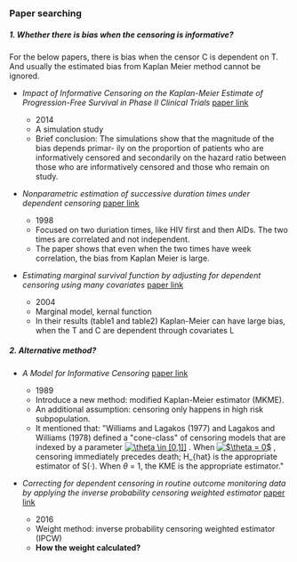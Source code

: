 ### Paper searching

##### 1. Whether there is bias when the censoring is informative?

For the below papers, there is bias when the censor C is dependent on T. And usually the estimated bias from Kaplan Meier method cannot be ignored. 


*  *Impact of Informative Censoring on the Kaplan-Meier Estimate of Progression-Free Survival in Phase II Clinical Trials*
[paper link](https://github.com/sakuramomo1005/Kaplan-Meier-method-under-dependent-censoring/blob/master/Draft/week1/papers/Impact%20of%20Informative%20Censoring%20on%20the%20Kaplan-Meier%20Estimate%20of%20Progression-Free%20Survival%20in%20Phase%20II%20Clinical%20Trials.pdf)
   *  2014
   *  A simulation study
   *  Brief conclusion: 
The simulations show that the magnitude of the bias depends primar- ily on the proportion of patients who are informatively censored and secondarily on the hazard ratio between those who are informatively censored and those who remain on study.

* *Nonparametric estimation of successive duration times under dependent censoring* [paper link](https://github.com/sakuramomo1005/Kaplan-Meier-method-under-dependent-censoring/blob/master/Draft/week1/papers/Nonparametric%20estimation%20of%20successive%20duration%20times%20under%20dependent%20censoring.pdf)
   * 1998
   * Focused on two duriation times, like HIV first and then AIDs. The two times are correlated and not independent.
   * The paper shows that even when the two times have week correlation, the bias from Kaplan Meier is large.
   
* *Estimating marginal survival function by adjusting for dependent censoring using many covariates* [paper link](https://github.com/sakuramomo1005/Kaplan-Meier-method-under-dependent-censoring/blob/master/Draft/week1/papers/ESTIMATING%20MARGINAL%20SURVIVAL%20FUNCTION%20BY%20ADJUSTING%20FOR%20DEPENDENT%20CENSORING%20USING%20MANY%20COVARIATES.pdf)
   * 2004
   * Marginal model, kernal function
   * In their results (table1 and table2) Kaplan-Meier can have large bias, when the T and C are dependent through covariates L 

##### 2. Alternative method?

* *A Model for Informative Censoring* [paper link](https://github.com/sakuramomo1005/Kaplan-Meier-method-under-dependent-censoring/blob/master/Draft/week1/papers/A%20Model%20for%20Informative%20Censoring.pdf)
   * 1989
   * Introduce a new method: modified Kaplan-Meier estimator (MKME).
   * An additional assumption: censoring only happens in high risk subpopulation.  
   * It mentioned that: "Williams and Lagakos (1977) and Lagakos and Williams (1978) defined a "cone-class" of censoring models that are indexed by a parameter  <a href="https://www.codecogs.com/eqnedit.php?latex=\theta&space;\in&space;[0,1]]" target="_blank"><img src="https://latex.codecogs.com/gif.latex?\theta&space;\in&space;[0,1]]" title="\theta \in [0,1]]" /></a>
. When <a href="https://www.codecogs.com/eqnedit.php?latex=$\theta&space;=&space;0$" target="_blank"><img src="https://latex.codecogs.com/gif.latex?$\theta&space;=&space;0$" title="$\theta = 0$" /></a> , censoring immediately precedes death; H_{hat} is the appropriate estimator of S(·). When $\theta$ = 1, the KME is the appropriate estimator."
   
  
* *Correcting for dependent censoring
in routine outcome monitoring data by applying the inverse probability censoring weighted estimator* [paper link](https://github.com/sakuramomo1005/Kaplan-Meier-method-under-dependent-censoring/blob/master/Draft/week1/papers/Correcting%20for%20dependent%20censoring%20in%20routine%20outcome%20monitoring%20data%20by%20applying%20the%20inverse%20probability%20censoring%20weighted%20estimator.pdf)
   * 2016
   * Weight method: inverse probability censoring weighted estimator (IPCW)
   * **How the weight calculated?** 
   
   
